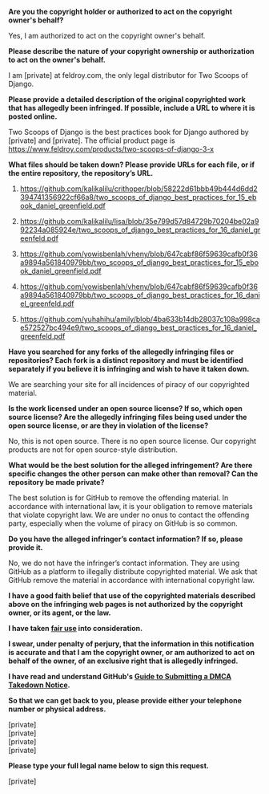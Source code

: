 **Are you the copyright holder or authorized to act on the copyright owner's behalf?**

Yes, I am authorized to act on the copyright owner's behalf.

**Please describe the nature of your copyright ownership or authorization to act on the owner's behalf.**

I am [private] at feldroy.com, the only legal distributor for Two Scoops of Django.

**Please provide a detailed description of the original copyrighted work that has allegedly been infringed. If possible, include a URL to where it is posted online.**

Two Scoops of Django is the best practices book for Django authored by [private] and [private]. The official product page is https://www.feldroy.com/products/two-scoops-of-django-3-x

**What files should be taken down? Please provide URLs for each file, or if the entire repository, the repository’s URL.**

1. https://github.com/kalikalilu/crithoper/blob/58222d61bbb49b444d6dd2394741356922cf66a8/two_scoops_of_django_best_practices_for_15_ebook_daniel_greenfield.pdf

2. https://github.com/kalikalilu/lisa/blob/35e799d57d84729b70204be02a992234a085924e/two_scoops_of_django_best_practices_for_16_daniel_greenfeld.pdf

3. https://github.com/yowisbenlah/vheny/blob/647cabf86f59639cafb0f36a9894a561840979bb/two_scoops_of_django_best_practices_for_15_ebook_daniel_greenfield.pdf

4. https://github.com/yowisbenlah/vheny/blob/647cabf86f59639cafb0f36a9894a561840979bb/two_scoops_of_django_best_practices_for_16_daniel_greenfeld.pdf

5. https://github.com/yuhahihu/amily/blob/4ba633b14db28037c108a998cae572527bc494e9/two_scoops_of_django_best_practices_for_16_daniel_greenfeld.pdf

**Have you searched for any forks of the allegedly infringing files or repositories? Each fork is a distinct repository and must be identified separately if you believe it is infringing and wish to have it taken down.**

We are searching your site for all incidences of piracy of our copyrighted material.

**Is the work licensed under an open source license? If so, which open source license? Are the allegedly infringing files being used under the open source license, or are they in violation of the license?**

No, this is not open source. There is no open source license. Our copyright products are not for open source-style distribution.

**What would be the best solution for the alleged infringement? Are there specific changes the other person can make other than removal? Can the repository be made private?**

The best solution is for GitHub to remove the offending material. In accordance with international law, it is your obligation to remove materials that violate copyright law. We are under no onus to contact the offending party, especially when the volume of piracy on GitHub is so common.

**Do you have the alleged infringer’s contact information? If so, please provide it.**

No, we do not have the infringer’s contact information. They are using GitHub as a platform to illegally distribute copyrighted material. We ask that GitHub remove the material in accordance with international copyright law.

**I have a good faith belief that use of the copyrighted materials described above on the infringing web pages is not authorized by the copyright owner, or its agent, or the law.**

**I have taken <a href="https://www.lumendatabase.org/topics/22">fair use</a> into consideration.**

**I swear, under penalty of perjury, that the information in this notification is accurate and that I am the copyright owner, or am authorized to act on behalf of the owner, of an exclusive right that is allegedly infringed.**

**I have read and understand GitHub's <a href="https://help.github.com/articles/guide-to-submitting-a-dmca-takedown-notice/">Guide to Submitting a DMCA Takedown Notice</a>.**

**So that we can get back to you, please provide either your telephone number or physical address.**

[private]  
[private]  
[private]  
[private]

**Please type your full legal name below to sign this request.**

[private]
